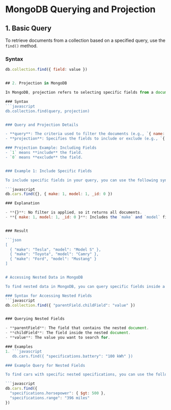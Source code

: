 
# MongoDB Querying and Projection

## 1. Basic Query
To retrieve documents from a collection based on a specified query, use the `find()` method.

### Syntax
```javascript
db.collection.find({ field: value })


## 2. Projection in MongoDB

In MongoDB, projection refers to selecting specific fields from a document when performing a query. This allows you to control which fields you want to include or exclude from the result set. By default, MongoDB returns all fields from a document when querying, but you can use projections to limit the output.

### Syntax
```javascript
db.collection.find(query, projection)


### Query and Projection Details

- **query**: The criteria used to filter the documents (e.g., `{ name: "John" }`).
- **projection**: Specifies the fields to include or exclude (e.g., `{ field1: 1, field2: 0 }`).

### Projection Example: Including Fields
- `1` means **include** the field.
- `0` means **exclude** the field.


### Example 1: Include Specific Fields

To include specific fields in your query, you can use the following syntax:

```javascript
db.cars.find({}, { make: 1, model: 1, _id: 0 })

### Explanation

- **{}**: No filter is applied, so it returns all documents.
- **{ make: 1, model: 1, _id: 0 }**: Includes the `make` and `model` fields, excludes the `_id` field.


### Result

```json
[
  { "make": "Tesla", "model": "Model S" },
  { "make": "Toyota", "model": "Camry" },
  { "make": "Ford", "model": "Mustang" }
]


# Accessing Nested Data in MongoDB

To find nested data in MongoDB, you can query specific fields inside a nested document by using dot notation. Dot notation allows you to refer to fields inside a nested document or array.

### Syntax for Accessing Nested Fields
```javascript
db.collection.find({ "parentField.childField": "value" })


### Querying Nested Fields

- **parentField**: The field that contains the nested document.
- **childField**: The field inside the nested document.
- **value**: The value you want to search for.

### Examples
1. ```javascript
   db.cars.find({ "specifications.battery": "100 kWh" })

### Example Query for Nested Fields

To find cars with specific nested specifications, you can use the following query:

```javascript
db.cars.find({
  "specifications.horsepower": { $gt: 500 },
  "specifications.range": "396 miles"
})

